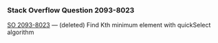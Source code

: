 ### Stack Overflow Question 2093-8023

[SO 2093-8023](https://stackoverflow.com/q/20938023) &mdash; (deleted)
Find Kth minimum element with quickSelect algorithm
